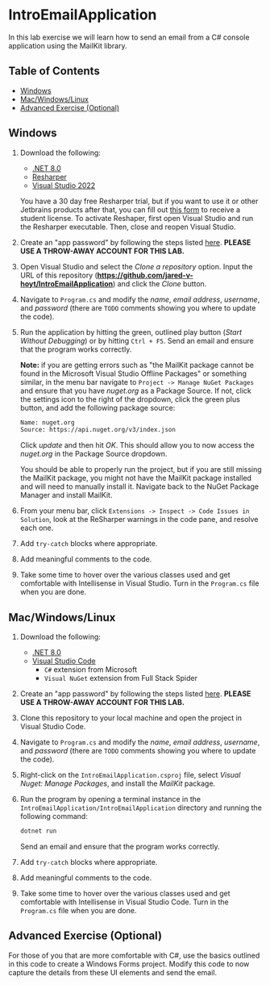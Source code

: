# IntroEmailApplication

In this lab exercise we will learn how to send an email from a C# console application using the MailKit library.

## Table of Contents

- [Windows](#windows)
- [Mac/Windows/Linux](#macwindowslinux)
- [Advanced Exercise (Optional)](#advanced-exercise-optional)

## Windows

1. Download the following:

    - [.NET 8.0](https://dotnet.microsoft.com/en-us/download/dotnet/8.0)
    - [Resharper](https://www.jetbrains.com/resharper/download/#section=web-installer)
    - [Visual Studio 2022](https://visualstudio.microsoft.com/)

    You have a 30 day free Resharper trial, but if you want to use it or other Jetbrains products after that, you can fill out [this form](https://www.jetbrains.com/shop/eform/students/) to receive a student license. To activate Reshaper, first open Visual Studio and run the Resharper executable. Then, close and reopen Visual Studio.

2. Create an "app password" by following the steps listed [here](https://support.google.com/accounts/answer/185833?hl=en). **PLEASE USE A THROW-AWAY ACCOUNT FOR THIS LAB.**

3. Open Visual Studio and select the *Clone a repository* option. Input the URL of this repository (**<https://github.com/jared-v-hoyt/IntroEmailApplication>**) and click the *Clone* button.

4. Navigate to `Program.cs` and modify the *name*, *email address*, *username*, and *password* (there are `TODO` comments showing you where to update the code).

5. Run the application by hitting the green, outlined play button (*Start Without Debugging*) or by hitting `Ctrl + F5`. Send an email and ensure that the program works correctly.

    **Note:** if you are getting errors such as "the MailKit package cannot be found in the Microsoft Visual Studio Offline Packages" or something similar, in the menu bar navigate to `Project -> Manage NuGet Packages` and ensure that you have *nuget.org* as a Package Source. If not, click the settings icon to the right of the dropdown, click the green plus button, and add the following package source:

    ```bash
    Name: nuget.org
    Source: https://api.nuget.org/v3/index.json
    ```

    Click *update* and then hit *OK*. This should allow you to now access the *nuget.org* in the Package Source dropdown.

    You should be able to properly run the project, but if you are still missing the MailKit package, you might not have the MailKit package installed and will need to manually install it. Navigate back to the NuGet Package Manager and install MailKit.

6. From your menu bar, click `Extensions -> Inspect -> Code Issues in Solution`, look at the ReSharper warnings in the code pane, and resolve each one.

7. Add `try-catch` blocks where appropriate.

8. Add meaningful comments to the code.

9. Take some time to hover over the various classes used and get comfortable with Intellisense in Visual Studio. Turn in the `Program.cs` file when you are done.

## Mac/Windows/Linux

1. Download the following:

    - [.NET 8.0](https://dotnet.microsoft.com/en-us/download/dotnet/8.0)
    - [Visual Studio Code](https://code.visualstudio.com/)
        - `C#` extension from Microsoft
        - `Visual NuGet` extension from Full Stack Spider

2. Create an "app password" by following the steps listed [here](https://support.google.com/accounts/answer/185833?hl=en). **PLEASE USE A THROW-AWAY ACCOUNT FOR THIS LAB.**

3. Clone this repository to your local machine and open the project in Visual Studio Code.

4. Navigate to `Program.cs` and modify the *name*, *email address*, *username*, and *password* (there are `TODO` comments showing you where to update the code).

5. Right-click on the `IntroEmailApplication.csproj` file, select *Visual Nuget: Manage Packages*, and install the *MailKit* package.

6. Run the program by opening a terminal instance in the `IntroEmailApplication/IntroEmailApplication` directory and running the following command:

    ```bash
    dotnet run
    ```

    Send an email and ensure that the program works correctly.

7. Add `try-catch` blocks where appropriate.

8. Add meaningful comments to the code.

9. Take some time to hover over the various classes used and get comfortable with Intellisense in Visual Studio Code. Turn in the `Program.cs` file when you are done.

## Advanced Exercise (Optional)

For those of you that are more comfortable with C#, use the basics outlined in this code to create a Windows Forms project. Modify this code to now capture the details from these UI elements and send the email.
